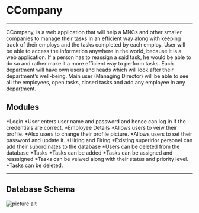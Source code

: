 # CCompany #

- - - -

CCompany, is a web application that will help a MNCs and other smaller companies to manage their tasks in an efficient way along with keeping track of their employs and the tasks completed by each employ. User will be able to access the information anywhere in the world, because it is a web application. If a person has to reassign a said task, he would be able to do so and rather make it a more efficient way to perform tasks. Each department will have own users and heads which will look after their department’s well-being. Main user (Managing Director) will be able to see all the employees, open tasks, closed tasks and add any employee in any department.

## Modules ##

*Login
  *User enters user name and password and hence can log in if the credentials are correct.
*Employee Details
  *Allows users to veiw their profile.
	*Also users to change their profile picture.
	*Allows users to set their password and update it.
*Hiring and Firing
	*Existing superirior personel can add their subordinates to the database
	*Users can be deleted from the database
*Tasks
	*Tasks can be added
	*Tasks can be assigned and reassigned
	*Tasks can be veiwed along with their status and priority level.
	*Tasks can be deleted.

- - - -

## Database Schema ##

![picture alt](https://lh3.googleusercontent.com/hfFnUbcfc1c9SO7RnnQhbzkJbNEuz9RBQKtjk9Zobqf98Phj7Fu0cl_dKdhogiJnsebclv2-vkKQVGwOz4oBKlEP20vIGiA2DpNNusm3ZUvB_gp97tNkkRfYiOVICth1JpR_fsQlKih3Oro5gyyBWDMig5fA9xAzbytC53UPdvdcn-PP1YLpbP-W4_GbeKSAJU62ujAE_8jTRh_zwAPUTAtSsu6zcilZNJwTfb-ThMVnqJ1uJuTUF1FIDP97p75RuXS6Z3jkUdKD-LpPyXX57FuB9bHshWlTHkedAHo-Ze88g3Vcc329Cd0rTaMEbY8sCo_ciESQAeEnWSj0k8w6ywK_59zsgvttUj-8hmOaGkPXBvgYHVp64uvfg_BryBGJnUqFa3ZpQoSZnSXj8t0Gmeo-rUyl1TFMuuacjapqbLmO-z9_G-cZHh4z3dkWhmgeWbEoMszu9APiNJje68pJn4d_w0_Ts-j_yB_afpqQX1ff9vFn02ck6mFCDcnkumnlBtP720FGr_E-hlrPXbWGkCvOKomJbFgAheE1TOXAXBnWRZ9aZHrGVMmM-9gJG_Zz4xEJIipId70J4jTzEzbvq7pWFVnVNB20_bStdXk=w803-h373-no "Database Schema")

